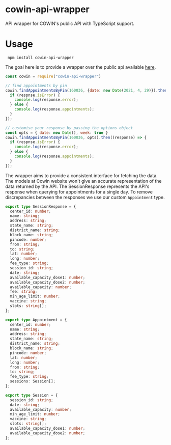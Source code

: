 # cowin-api-wrapper
API wrapper for COWIN's public API with TypeScript support.

# Usage
``` npm install cowin-api-wrapper```

The goal here is to provide a wrapper over the public api available [here](https://apisetu.gov.in/public/marketplace/api/cowin).
```javascript
const cowin = require("cowin-api-wrapper")

// find appointments by pin
cowin.findAppointmentsByPin(160036, {date: new Date(2021, 4, 29)}).then((response) => {
  if (respnse.isError) {
    console.log(response.error);
  } else {
    console.log(response.appointments);
  }
});

// customise your response by passing the options object
const opts = { date: new Date(), week: true }
cowin.findAppointmentsByPin(160036, opts).then((response) => {
  if (respnse.isError) {
    console.log(response.error);
  } else {
    console.log(response.appointments);
  }
});
```

The wrapper aims to provide a consistent interface for fetching the data. The models at Cowin website won't give an accurate representation of the data returned by the API. The SessionResponse represents the API's response when querying for appointments for a single day. To remove discrepancies between the responses we use our custom ```Appointment``` type.
```typescript
export type SessionResponse = {
  center_id: number;
  name: string;
  address: string;
  state_name: string;
  district_name: string;
  block_name: string;
  pincode: number;
  from: string;
  to: string;
  lat: number;
  long: number;
  fee_type: string;
  session_id: string;
  date: string;
  available_capacity_dose1: number;
  available_capacity_dose2: number;
  available_capacity: number;
  fee: string;
  min_age_limit: number;
  vaccine: string;
  slots: string[];
};

export type Appointment = {
  center_id: number;
  name: string;
  address: string;
  state_name: string;
  district_name: string;
  block_name: string;
  pincode: number;
  lat: number;
  long: number;
  from: string;
  to: string;
  fee_type: string;
  sessions: Session[];
};

export type Session = {
  session_id: string;
  date: string;
  available_capacity: number;
  min_age_limit: number;
  vaccine: string;
  slots: string[];
  available_capacity_dose1: number;
  available_capacity_dose2: number;
};
```
